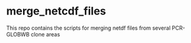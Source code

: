 # merge_netcdf_files
This repo contains the scripts for merging netdf files from several PCR-GLOBWB clone areas
